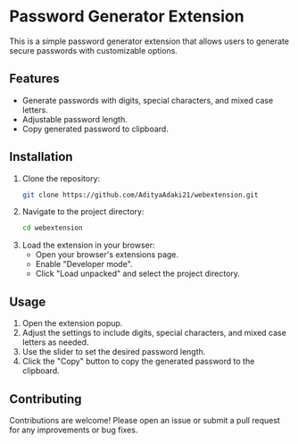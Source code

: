 # Password Generator Extension

This is a simple password generator extension that allows users to generate secure passwords with customizable options.

## Features

- Generate passwords with digits, special characters, and mixed case letters.
- Adjustable password length.
- Copy generated password to clipboard.

## Installation

1. Clone the repository:
    ```bash
    git clone https://github.com/AdityaAdaki21/webextension.git
    ```
2. Navigate to the project directory:
    ```bash
    cd webextension
    ```
3. Load the extension in your browser:
    - Open your browser's extensions page.
    - Enable "Developer mode".
    - Click "Load unpacked" and select the project directory.

## Usage

1. Open the extension popup.
2. Adjust the settings to include digits, special characters, and mixed case letters as needed.
3. Use the slider to set the desired password length.
4. Click the "Copy" button to copy the generated password to the clipboard.

## Contributing

Contributions are welcome! Please open an issue or submit a pull request for any improvements or bug fixes.

